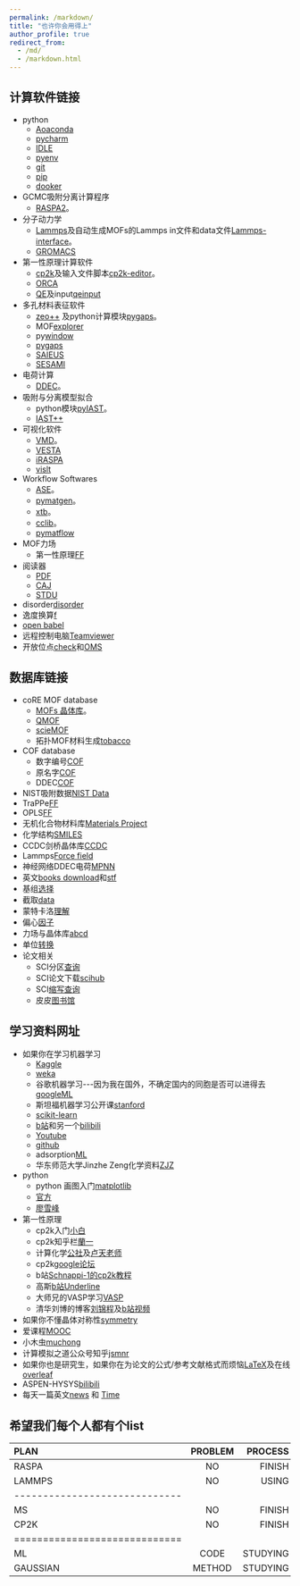 ```yaml
---
permalink: /markdown/
title: "也许你会用得上"
author_profile: true
redirect_from: 
  - /md/
  - /markdown.html
---
```


## 计算软件链接          

* python
  * [Aoaconda](https://www.anaconda.com/ "python")                         
  * [pycharm](https://www.jetbrains.com/pycharm/ "python") 
  * [IDLE](https://www.python.org/ "python")   
  * [pyenv](https://github.com/pyenv/pyenv "pyenv")                                      
  * [git](https://git-scm.com/ "git")                        
  * [pip](https://pypi.org/project/pip/ "pip")
  * [dooker](https://www.docker.com/ "dooker")                            
* GCMC吸附分离计算程序
  * [RASPA2](https://github.com/iRASPA/RASPA2 "Make by David")。             
* 分子动力学
  * [Lammps](https://lammps.sandia.gov/ "Lammps")及自动生成MOFs的Lammps in文件和data文件[Lammps-interface](https://github.com/peteboyd/lammps_interface/ "Lammps-interface")。     
  * [GROMACS](http://www.gromacs.org/ "md")
* 第一性原理计算软件
  * [cp2k](https://www.cp2k.org/ "cp2k")及输入文件脚本[cp2k-editor](https://github.com/avishart/CP2K_Editor/ "cp2k-editor")。          
  * [ORCA](https://orcaforum.kofo.mpg.de/app.php/portal "ORCA")      
  * [QE](https://www.quantum-espresso.org/ "QE")及input[qeinput](https://www.materialscloud.org/work/tools/qeinputgenerator "qi")            
* 多孔材料表征软件
  * [zeo++](http://www.zeoplusplus.org/ "zeo++") 及python计算模块[pygaps](https://pygaps.readthedocs.io/en/master/ "pygaps")。   
  * MOF[explorer](http://mausdin.github.io/MOFsite/mofPage.html "MP")   
  * py[window](https://github.com/JelfsMaterialsGroup/pywindow "pywindow")    
  * [pygaps](https://github.com/pauliacomi/pygaps "PSD")                           
  * [SAIEUS](http://www.nldft.com/download/ "nldft")                
  * [SESAMI](https://pubs.acs.org/doi/10.1021/acs.jpcc.9b02116 "bet")                                                                                      
* 电荷计算
  * [DDEC](https://sourceforge.net/projects/ddec/ "DDEC")。              
* 吸附与分离模型拟合
  * python模块[pyIAST](https://github.com/CorySimon/pyIAST/ "pyIAST")。            
  * [IAST++](https://sangwon91.github.io/IASTpp/ "iast")      
* 可视化软件
  * [VMD](https://www.ks.uiuc.edu/Research/vmd/ "VMD")。      
  * [VESTA](https://jp-minerals.org/vesta/en/ "VESTA")  
  * [iRASPA](https://iraspa.org/ "iRASPA")                  
  * [vislt](https://wci.llnl.gov/simulation/computer-codes/visit/executables "vislt")                  
* Workflow Softwares     
  * [ASE](https://wiki.fysik.dtu.dk/ase/index.html "ase")。                  
  * [pymatgen](https://pymatgen.org/ "pymatgen")。                  
  * [xtb](https://xtb-docs.readthedocs.io/en/latest/contents.html "xtb")。                  
  * [cclib](https://cclib.github.io/ "cclib")。  
  * [pymatflow](https://pymatflow.readthedocs.io/en/latest/index.html "pymatflow")
* MOF力场
  * 第一性原理[FF](https://github.com/molmod/QuickFF "MOFFF") 
* 阅读器              
  * [PDF](https://www.zhengbanxianmian.com/iStylePDF.html "pdf")                            
  * [CAJ](https://cajviewer.cnki.net/ "CAJ")                      
  * [STDU](https://stdu-viewer.en.softonic.com/ "STDU")                     
* disorder[disorder](https://github.com/jichunlian/disorder "disorder")       
* 逸度换算[f](https://github.com/sxm13/ZGBshenxiaomoCV.github.io/tree/main/files/fugacity "f")                         
* [open babel](https://github.com/openbabel/openbabel/releases/tag/openbabel-2-4-0 "Open Babel")      
* 远程控制电脑[Teamviewer](https://www.teamviewer.cn/cn/ "teamviewer")       
* 开放位点[check](https://github.com/kjappelbaum/mofchecker "mofchecker")和[OMS](https://github.com/emmhald/open_metal_detector "OMS")                                

## 数据库链接          

* coRE MOF database
  * [MOFs 晶体库](https://zenodo.org/record/3677685#.X8uDkrniuUl "2019coRE MOF")。                          
  * [QMOF](https://github.com/arosen93/QMOF "QMOF")
  * [scieMOF](https://globalscience.berkeley.edu/database "MOF")                   
  * 拓扑MOF材料生成[tobacco](https://github.com/tobacco-mofs/tobacco_3.0 "MAKEMOF")     
* COF database
  * 数字编号[COF](https://github.com/danieleongari/CURATED-COFs "COF1")                 
  * 原名字[COF](https://github.com/core-cof/CoRE-COF-Database "COF2")                          
  * DDEC[COF](https://www.materialscloud.org/discover/curated-cofs#mcloudHeader "COF3")                                    
* NIST吸附数据[NIST Data](https://adsorption.nist.gov/index.php#home "Adsorption data")            
* TraPPe[FF](http://trappe.oit.umn.edu/ "TRAPPE FF")  
* OPLS[FF](http://zarbi.chem.yale.edu/ligpargen/ "OPLA")                                                                                     
* 无机化合物材料库[Materials Project](https://materialsproject.org/ "Materials project")       
* 化学结构[SMILES](http://www.chemexper.com/ "chem")                                     
* CCDC剑桥晶体库[CCDC](https://www.ccdc.cam.ac.uk/ "CCDC")   
* Lammps[Force field](https://openkim.org/ "KimFF")                                            
* 神经网络DDEC电荷[MPNN](https://github.com/SimonEnsemble/mpn_charges "MPNN")  
* 英文[books download](https://z-lib.org/ "book")和[stf](https://web.stanford.edu/~hastie/ElemStatLearn/ "book")                          
* 基组[选择](https://www.basissetexchange.org/ "BASIC SET")  
* 截取[data](https://apps.automeris.io/wpd/ "data")                                                  
* 蒙特卡洛[理解](https://www.eng.buffalo.edu/~kofke/ce530/Lectures/Lecture22/sld002.htm "mcmd")        
* 偏心[因子](http://www.ap1700.com/ShowWord33.htm "w")     
* 力场与晶体库[a](https://www.ctcms.nist.gov/potentials/ "a")[b](https://spasmmini.weebly.com/potentials.html "b")[c](https://sites.gatech.edu/sxu66 "c")[d](http://www.crystallography.net/cod/search.html "d")                                    
* 单位[转换](https://www.colby.edu/chemistry/PChem/Hartree.html "energy")                                                                                                         
* 论文相关      
  * SCI分区[查询](http://www.letpub.com.cn/index.php?page=journalapp&view=search "SCI")     
  * SCI论文下载[scihub](https://tool.yovisun.com/scihub/ "scihub")  
  * SCI[缩写查询](https://cassi.cas.org/search.jsp "scisx")                  
  * 皮皮[图书馆](http://www.xttsg.com/ "pipi")   
  
## 学习资料网址          
       
* 如果你在学习机器学习
  * [Kaggle](https://www.kaggle.com/ "ML")
  * [weka](https://waikato.github.io/weka-wiki/ "weka")                       
  * 谷歌机器学习---因为我在国外，不确定国内的同胞是否可以进得去[googleML](https://developers.google.com/machine-learning/crash-course "googleML")       
  * 斯坦福机器学习公开课[stanford](https://www.coursera.org/learn/machine-learning? "ML")             
  * [scikit-learn](https://scikit-learn.org/stable/index.html "DL")          
  * [b站](https://space.bilibili.com/97678687/channel/detail?cid=22486 "ML")和另一个[bilibili](https://space.bilibili.com/273674001/ "ML")    
  * [Youtube](http://speech.ee.ntu.edu.tw/~tlkagk/courses_ML20.html "ML")                          
  * [github](https://github.com/nndl "ML")
  * adsorption[ML](https://ann20-aiche.ipostersessions.com/default.aspx?s=77-31-78-3F-38-F6-7E-22-83-07-0E-35-DF-70-41-E6 "ML")
  * 华东师范大学Jinzhe Zeng化学资料[ZJZ](https://njzjz.win/2019/03/04/ecnuchemistry/menu/ "ZJZ")                                                  
* python             
  * python 画图入门[matplotlib](https://blog.csdn.net/Datawhale/article/details/109302260 "FIGTURE")                             
  * [官方](https://github.com/matplotlib/cheatsheets "pf")  
  * [廖雪峰](https://www.liaoxuefeng.com/wiki/1016959663602400 "py")                                     
* 第一性原理                
  * cp2k入门[小白](https://www.cnblogs.com/Shine-JK/p/10988556.html "xiaobai")       
  * cp2k知乎栏[蘭一](https://www.zhihu.com/people/lan-yi-27/posts?page=1 "cp2k")                  
  * 计算化学[公社](http://bbs.keinsci.com/forum.php "keyin")及[卢天老师](http://www.keinsci.com/members/Tian_Lu.shtml "lutian")          
  * cp2k[google论坛](https://groups.google.com/g/cp2k "cp2k")           
  * b站[Schnappi-1的cp2k教程](https://space.bilibili.com/547603845/ "cp2k")    
  * 高斯[b站Underline](https://space.bilibili.com/392348884/ "gassiuan")                  
  * 大师兄的VASP学习[VASP](https://www.bigbrosci.com/ "dashixion")       
  * 清华刘博的博客[刘锦程](http://blog.wangruixing.cn/ "LJC")及[b站视频](https://space.bilibili.com/45550176/ "bilibili")                 
* 如果你不懂晶体对称性[symmetry](http://xrayweb.chem.ou.edu/notes/symmetry.html#crystal "symmetry")       
* 爱课程[MOOC](https://www.icourse163.org/university/icourse/#/c "MOOC")      
* 小木虫[muchong](http://muchong.com/ "MUCHONG")             
* 计算模拟之道公众号知乎[jsmnr](https://www.zhihu.com/people/jsmnzd/posts "jsmnr")             
* 如果你也是研究生，如果你在为论文的公式/参考文献格式而烦恼[LaTeX](https://www.tablesgenerator.com/latex_tables "LaTex")及在线[overleaf](https://www.overleaf.com/project# "latex")                                                 
* ASPEN-HYSYS[bilibili](https://space.bilibili.com/232674132/ "bilibili")        
* 每天一篇英文[news](https://www.enewsdispatch.com/ "enews") 和 [Time](https://time.com/5943454/ "Time")                                          
  
## 希望我们每个人都有个list             


| PLAN    | PROBLEM | PROCESS |
|:--------|:-------:|--------:|
| RASPA   | NO      | FINISH  |
| LAMMPS  | NO      | USING  |
|-----------------------------|
| MS      | NO      | FINISH  |
| CP2K    | NO      | FINISH  |
|=============================|
| ML      | CODE    |STUDYING |
| GAUSSIAN| METHOD  |STUDYING |


